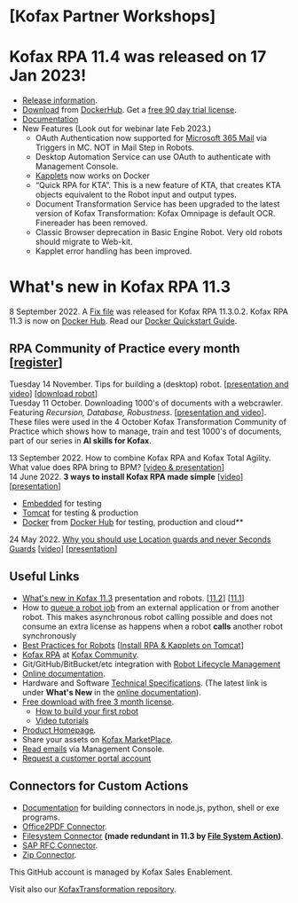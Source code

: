 
# [Kofax Partner Workshops]
# Kofax RPA 11.4 was released on 17 Jan 2023!
* [Release information](https://knowledge.kofax.com/Robotic_Process_Automation/Overview-Downloads/RPA_Product_Release_Information#Latest_11.4_Releases).
* [Download](https://github.com/KofaxRPA/Docker) from [DockerHub](https://hub.docker.com/r/kofax/rpa-managementconsole). Get a [free 90 day trial license](https://www.kofax.com/products/rpa/rpa-free-trial).
* [Documentation](https://docshield.kofax.com/RPA/en_US/11.4.0-vcsft2fhaw/help/rpa_help/help_main/c_welcomegeneral.html)
* New Features (Look out for webinar late Feb 2023.)
  *	OAuth Authentication now supported for [Microsoft 365 Mail](https://github.com/KofaxRPA/Mail/blob/master/Microsoft365.md) via Triggers in MC. NOT in Mail Step in Robots.
  *	Desktop Automation Service can use OAuth to authenticate with Management Console.
  *	[Kapplets](https://github.com/KofaxRPA/Docker/blob/6b954e9188e3828183b9e9e6ce37afe4b3cde62a/docker-compose.yml) now works on Docker
  *	“Quick RPA for KTA”. This is a new feature of KTA, that creates KTA objects equivalent to the Robot input and output types.
  *	Document Transformation Service has been upgraded to the latest version of Kofax Transformation: Kofax Omnipage is default OCR. Finereader has been removed.
  *	Classic Browser deprecation in Basic Engine Robot. Very old robots should migrate to Web-kit.
  *	Kapplet error handling has been improved.
# What's new in Kofax RPA 11.3
8 September 2022. A [Fix file](https://community.kofax.com/s/question/0D53m00006FG8ThCAL/robotic-process-automation-release-announcements) was released for Kofax RPA 11.3.0.2.
Kofax RPA 11.3 is now on [Docker Hub](https://hub.docker.com/u/kofax). Read our [Docker Quickstart Guide](https://github.com/KofaxRPA/Docker).
## RPA Community of Practice every month [[register](https://cvent.me/Y7gqWA)]   
Tuesday 14 November. Tips for building a (desktop) robot. [[presentation and video](https://kofax.app.bigtincan.com/lshare/lWvwm6qzXx41kPGRj9VMEk3fRTXCYE3ne0QyKpNr527ZDYaoAd)] [[download robot](https://github.com/KofaxRPA/Hansard-Robot)]  
Tuesday 11 October. Downloading 1000's of documents with a webcrawler. Featuring *Recursion, Database, Robustness*. [[presentation and video](https://kofax.app.bigtincan.com/lshare/509QLepyr4vlONPk1Va6gXytyixUOEM3RzA2oxb7WnwjYGdJXD)]. These files were used in the 4 October Kofax Transformation Community of Practice which shows how to manage, train and test 1000's of documents, part of our series in **AI skills for Kofax**.

13 September 2022. How to combine Kofax RPA and Kofax Total Agility. What value does RPA bring to BPM? [[video & presentation](https://kofax.app.bigtincan.com/lshare/w7GmZ6QAnXbepkDLzdJYEmMTPFwsLEN2j3l4a5oR10VOxvqP9y)]  
14 June 2022. **3 ways to install Kofax RPA made simple** [[video](https://kofax.app.bigtincan.com/pfiles/KkoeJP7wRa4bVZqMlg2Vf3sOc7CAflTWg12YNx0OjGAzmp3yXW/f/1039688592)] [[presentation](https://kofax.app.bigtincan.com/pfiles/rRLP0b65oAaQdJGlOE66i0hDc5cMiJUNE3jyVKYx27kZzMqweW/f/1039981561)]  
* [Embedded](https://www.kofax.com/products/rpa/rpa-free-trial) for testing  
* [Tomcat](https://github.com/KofaxRPA/RPA-Best-Practices/wiki/Install-Kofax-RPA-11.3-on-Apache-Tomcat-on-Windows) for testing & production  
* [Docker](https://github.com/KofaxRPA/Docker) from [Docker Hub](https://hub.docker.com/u/kofax) for testing, production and cloud**  

24 May 2022. [Why you should use Location guards and never Seconds Guards](https://kofax.app.bigtincan.com/pfiles/eb9PWRq270Kl3AXN5gyxf1sncQUvUDUM8wyrVvDjZoGO4pxYQ1/f/1039688448)   [[video](https://kofax.app.bigtincan.com/pfiles/PDNGeb409jkXm573rE5xiDhncyceiOUdgQldzv1ya6KYpAwOMq/f/1039981596)] [[presentation](https://kofax.app.bigtincan.com/pfiles/eb9PWRq270Kl3AXN5gyxf1sncQUvUDUM8wyrVvDjZoGO4pxYQ1/f/1039688449)]  



## Useful Links
* [What's new in Kofax 11.3](https://github.com/KofaxRPA/RPA-11.3) presentation and robots. [[11.2](https://github.com/KofaxRPA/RPA-11.2)] [[11.1](https://github.com/KofaxRPA/RPA-11.1)]  
* How to [queue a robot job](https://github.com/KofaxRPA/RPA-11.1/blob/main/RobotQueueing.md#robot-queueing-in-kofax-rpa) from an external application or from another robot. This makes asynchronous robot calling possible and does not consume an extra license as happens when a robot **calls** another robot synchronously
* [Best Practices for Robots](https://github.com/KofaxRPA/RPA-Best-Practices#readme) [[Install RPA & Kapplets on Tomcat](https://github.com/KofaxRPA/RPA-Best-Practices/wiki/Install-Kofax-RPA-11.3-on-Apache-Tomcat-on-Windows)]
* [Kofax RPA](https://community.kofax.com/s/topic/0TO3m000000IznGGAS/robotic-process-automation) at [Kofax Community](https://community.kofax.com).
* Git/GitHub/BitBucket/etc integration with [Robot Lifecycle Management](https://github.com/KofaxRPA/Robot-Lifecycle-Management-Guide)
* [Online documentation](https://docshield.kofax.com/RPA/en_US/11.3.0_5cdzhlgb3t/help/rpa_help/help_main/c_welcomegeneral.html).
* Hardware and Software [Technical Specifications](https://docshield.kofax.com/RPA/en_US/11.3.0_5cdzhlgb3t/print/KofaxRPATechnicalSpecifications_11.3.0_EN.pdf).  (The latest link is under **What's New** in the [online documentation](https://docshield.kofax.com/ia-platform.html)).
* [Free download with free 3 month license](https://www.kofax.com/products/rpa/rpa-free-trial).
  * [How to build your first robot](https://www.kofax.com/-/media/files/e-books/en/ug_rpa-tutorial-guide-_en.pdf)
  * [Video tutorials](https://www.kofax.com/eg/kofax-rpa-tutorials)
* [Product Homepage](https://www.kofax.com/products/rpa).
* Share your assets on [Kofax MarketPlace](https://marketplace.kofax.com/).
* [Read emails](https://github.com/KofaxRPA/RPA-11.1/blob/main/Enhanced%20Email%20Integration.md#enhanced-email-integration-in-kofax-rpa-111) via Management Console.
* [Request a customer portal account](https://knowledge.kofax.com/General_Support/00_Support_Forms/Customer_Portal_Request?_ga=2.130987279.1656012013.1655202293-294255832.1654091170)
## Connectors for Custom Actions
 * [Documentation](https://docshield.kofax.com/RPA/en_US/11.4.0-vcsft2fhaw/help/rpa_help/help_main/designstudio/c_das_customactionstep.html) for building connectors in node.js, python, shell or exe programs.
 * [Office2PDF Connector](https://github.com/KofaxRPA/RPA-Connector-Office2PDF).
 * [Filesystem Connector](https://github.com/KofaxRPA/RPA-Connector-File-System) **(made redundant in 11.3 by [File System Action](https://docshield.kofax.com/RPA/en_US/11.4.0-vcsft2fhaw/help/rpa_help/help_main/designstudio/c_das_filesystemactionstep.html))**.
 * [SAP RFC Connector](https://github.com/KofaxRPA/RPA-Connector-RFC).
 * [Zip Connector](https://github.com/KofaxRPA/RPA-Connector-Zip).
 

This GitHub account is managed by Kofax Sales Enablement.

Visit also our [KofaxTransformation repository](https://github.com/KofaxTransformation).
